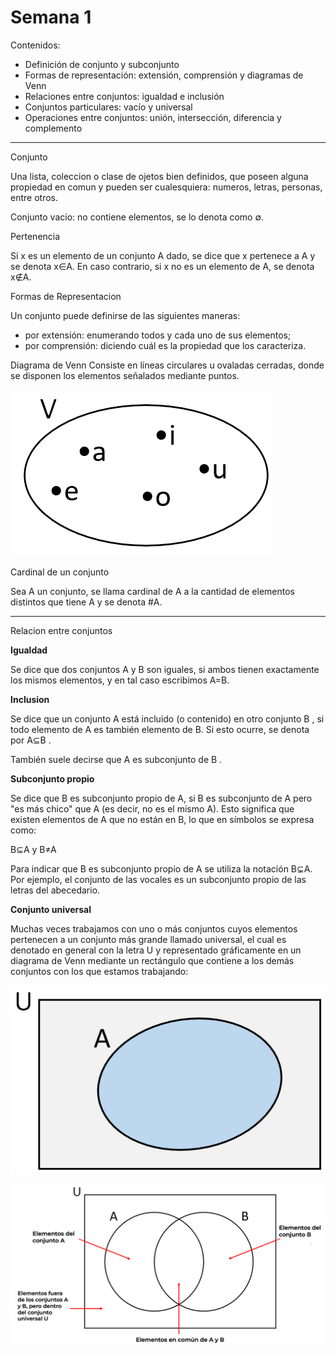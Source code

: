 # Semana 1
Contenidos:

* Definición de conjunto y subconjunto
* Formas de representación: extensión, comprensión y diagramas de Venn
* Relaciones entre conjuntos: igualdad e inclusión
* Conjuntos particulares: vacío y universal
* Operaciones entre conjuntos: unión, intersección, diferencia y complemento
***
Conjunto

Una lista, coleccion o clase de ojetos bien definidos, que poseen alguna propiedad en comun y pueden ser cualesquiera: numeros, letras, personas, entre otros.

Conjunto vacio: no contiene elementos, se lo denota como ∅.


Pertenencia

Si x es un elemento de un conjunto A dado, se dice que x pertenece a A y se denota x∈A.
En caso contrario, si  x no es un elemento de A, se denota x∉A.


Formas de Representacion

Un conjunto puede definirse de las siguientes maneras:
* por extensión:  enumerando todos y cada uno de sus elementos;
* por comprensión: diciendo cuál es la propiedad que los caracteriza.

Diagrama de Venn
Consiste en líneas circulares u ovaladas cerradas, donde se disponen los elementos señalados mediante puntos.


![3](https://github.com/zahiraanalia6/Elementos-de-Analisis-Matematico/blob/main/img/3.png "3")

Cardinal de un conjunto

Sea A un conjunto, se llama cardinal de A a la cantidad de elementos distintos que tiene A  y se denota #A.

***
Relacion entre conjuntos

**Igualdad**

Se dice que dos conjuntos A y B son iguales, si ambos tienen exactamente los mismos elementos, y en tal caso escribimos A=B. 

**Inclusion**

Se dice que un conjunto A está incluido (o contenido) en otro conjunto B , si todo elemento de A es también elemento de B. Si esto ocurre, se denota por A⊆B .

También suele decirse que A es subconjunto de B .

**Subconjunto propio**

Se dice que B es subconjunto propio de A, si B es subconjunto de A pero "es más chico" que A (es decir, no es el mismo A). Esto significa que existen elementos de A que no están en B, lo que en símbolos se expresa como:

B⊆A y B≠A

Para indicar que B es subconjunto propio de A se utiliza la notación B⊊A. Por ejemplo, el conjunto de las vocales es un subconjunto propio de las letras del abecedario.

**Conjunto universal**

Muchas veces trabajamos con uno o más conjuntos cuyos elementos pertenecen a un conjunto más grande llamado universal, el cual es denotado en general con la letra U y representado gráficamente en un diagrama de Venn mediante un rectángulo que contiene a los demás conjuntos con los que estamos trabajando:

![4](https://github.com/zahiraanalia6/Elementos-de-Analisis-Matematico/blob/main/img/4.png "4")

![5](https://github.com/zahiraanalia6/Elementos-de-Analisis-Matematico/blob/main/img/5.png "5")
